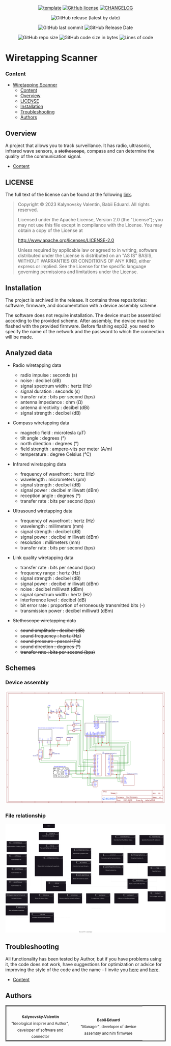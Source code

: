 <div align="center">

[![template](https://img.shields.io/badge/Repository-template-darkred?style=for-the-badge)](https://github.com/Nakama3942/template_rep)
[![GitHub license](https://img.shields.io/github/license/Nakama3942/WiretappingScanner?color=gold&style=for-the-badge)](https://github.com/Nakama3942/WiretappingScanner/blob/master/LICENSE)
[![CHANGELOG](https://img.shields.io/badge/here-CHANGELOG-yellow?style=for-the-badge)](https://github.com/Nakama3942/WiretappingScanner/blob/master/CHANGELOG.md)

![GitHub release (latest by date)](https://img.shields.io/github/v/release/Nakama3942/WiretappingScanner?label=latest%20release&logo=github&style=for-the-badge)

![GitHub last commit](https://img.shields.io/github/last-commit/Nakama3942/WiretappingScanner?style=for-the-badge)
![GitHub Release Date](https://img.shields.io/github/release-date/Nakama3942/WiretappingScanner?style=for-the-badge)

![GitHub repo size](https://img.shields.io/github/repo-size/Nakama3942/WiretappingScanner?color=darkgreen&style=for-the-badge)
![GitHub code size in bytes](https://img.shields.io/github/languages/code-size/Nakama3942/WiretappingScanner?color=darkgreen&style=for-the-badge)
![Lines of code](https://img.shields.io/tokei/lines/github/Nakama3942/WiretappingScanner?style=for-the-badge)

</div>

# Wiretapping Scanner
### Content
- [Wiretapping Scanner](#wiretapping-scanner)
	- [Content](#content)
	- [Overview](#overview)
	- [LICENSE](#license)
	- [Installation](#installation)
	- [Troubleshooting](#troubleshooting)
	- [Authors](#authors)

## Overview
A project that allows you to track surveillance. It has radio, ultrasonic, infrared wave sensors, a ~~stethoscope~~, compass and can determine the quality of the communication signal.

- [Content](#content)

## LICENSE

The full text of the license can be found at the following [link](https://github.com/Nakama3942/WiretappingScanner/blob/master/LICENSE).

> Copyright © 2023 Kalynovsky Valentin, Babii Eduard. All rights reserved.
>
> Licensed under the Apache License, Version 2.0 (the "License");
> you may not use this file except in compliance with the License.
> You may obtain a copy of the License at
>
> http://www.apache.org/licenses/LICENSE-2.0
>
> Unless required by applicable law or agreed to in writing, software
> distributed under the License is distributed on an "AS IS" BASIS,
> WITHOUT WARRANTIES OR CONDITIONS OF ANY KIND, either express or implied.
> See the License for the specific language governing permissions and
> limitations under the License.

## Installation
The project is archived in the release. It contains three repositories: software, firmware, and documentation with a device assembly scheme.

The software does not require installation. The device must be assembled according to the provided scheme. After assembly, the device must be flashed with the provided firmware. Before flashing esp32, you need to specify the name of the network and the password to which the connection will be made.

## Analyzed data
- Radio wiretapping data
	- radio impulse : seconds (s)
	- noise : decibel (dB)
	- signal spectrum width : hertz (Hz)
	- signal duration : seconds (s)
	- transfer rate : bits per second (bps)
	- antenna impedance : ohm (Ω)
	- antenna directivity : decibel (dBi)
	- signal strength : decibel (dB)

- Compass wiretapping data
	- magnetic field : microtesla (μT)
	- tilt angle : degrees (°)
	- north direction : degrees (°)
	- field strength : ampere-vits per meter (A/m)
	- temperature : degree Celsius (°C)

- Infrared wiretapping data
	- frequency of wavefront : hertz (Hz)
	- wavelength : micrometers (μm)
	- signal strength : decibel (dB)
	- signal power : decibel milliwatt (dBm)
	- reception angle : degrees (°)
	- transfer rate : bits per second (bps)

- Ultrasound wiretapping data
	- frequency of wavefront : hertz (Hz)
	- wavelength : millimeters (mm)
	- signal strength : decibel (dB)
	- signal power : decibel milliwatt (dBm)
	- resolution : millimeters (mm)
	- transfer rate : bits per second (bps)

- Link quality wiretapping data
	- transfer rate : bits per second (bps)
	- frequency range : hertz (Hz)
	- signal strength : decibel (dB)
	- signal power : decibel milliwatt (dBm)
	- noise : decibel milliwatt (dBm)
	- signal spectrum width : hertz (Hz)
	- interference level : decibel (dB)
	- bit error rate : proportion of erroneously transmitted bits (-)
	- transmission power : decibel milliwatt (dBm)

- ~~Stethoscope wiretapping data~~
	- ~~sound amplitude : decibel (dB)~~
	- ~~sound frequency : hertz (Hz)~~
	- ~~sound pressure : pascal (Pa)~~
	- ~~sound direction : degrees (°)~~
	- ~~transfer rate : bits per second (bps)~~


## Schemes
### Device assembly
<img src="images/Wiretapping Scanner Schematic.svg">

### File relationship
<img src="images/Wiretapping Scanner-Software file tree.drawio.svg">

## Troubleshooting
All functionality has been tested by Author, but if you have problems using it, the code does not work, have suggestions for optimization or advice for improving the style of the code and the name - I invite you [here](https://github.com/Nakama3942/WiretappingScanner/blob/master/CONTRIBUTING.md) and [here](https://github.com/Nakama3942/WiretappingScanner/blob/master/CODE_OF_CONDUCT.md).

- [Content](#content)

## Authors

<table align="center" style="border-width: 10; border-style: ridge">
	<tr>
		<td align="center" width="200"><a href="https://github.com/Nakama3942"><img src="https://avatars.githubusercontent.com/u/73797846?s=400&u=a9b7688ac521d739825d7003a5bd599aab74cb76&v=4" width="150px;" alt=""/><br /><sub><b>Kalynovsky Valentin</b></sub></a><sub><br />"Ideological inspirer and Author", developer of software and connector</sub></td>
		<td align="center" width="200"><a href="https://github.com/Eduard-stack245"><img src="https://avatars.githubusercontent.com/u/75859740?v=4" width="150px;" alt=""/><br /><sub><b>Babii Eduard</b></sub></a><sub><br />"Manager", developer of device assembly and him firmware</sub></td>
	    <!--<td></td>-->
	</tr>
<!--
	<tr>
		<td></td>
		<td></td>
	</tr>
-->
</table>
